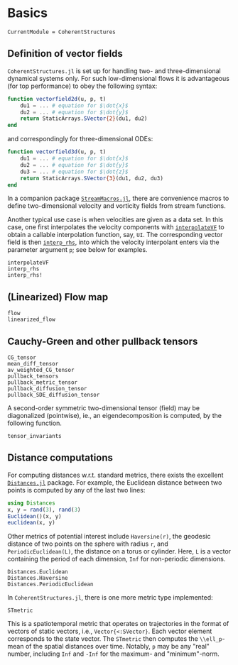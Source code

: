 # Basics

```@meta
CurrentModule = CoherentStructures
```

## Definition of vector fields

`CoherentStructures.jl` is set up for handling two- and three-dimensional dynamical
systems only. For such low-dimensional flows it is advantageous (for top
performance) to obey the following syntax:

```julia
function vectorfield2d(u, p, t)
    du1 = ... # equation for $\dot{x}$
    du2 = ... # equation for $\dot{y}$
    return StaticArrays.SVector{2}(du1, du2)
end
```

and correspondingly for three-dimensional ODEs:

```julia
function vectorfield3d(u, p, t)
    du1 = ... # equation for $\dot{x}$
    du2 = ... # equation for $\dot{y}$
    du3 = ... # equation for $\dot{z}$
    return StaticArrays.SVector{3}(du1, du2, du3)
end
```

In a companion package [`StreamMacros.jl`](https://github.com/CoherentStructures/StreamMacros.jl), there are convenience macros to define two-dimensional velocity
and vorticity fields from stream functions.

Another typical use case is when velocities are given as a data set. In this
case, one first interpolates the velocity components with [`interpolateVF`](@ref)
to obtain a callable interpolation function, say, `UI`. The corresponding vector
field is then [`interp_rhs`](@ref), into which the velocity interpolant enters
via the parameter argument `p`; see below for examples.

```@docs
interpolateVF
interp_rhs
interp_rhs!
```

## (Linearized) Flow map

```@docs
flow
linearized_flow
```

## Cauchy-Green and other pullback tensors

```@docs
CG_tensor
mean_diff_tensor
av_weighted_CG_tensor
pullback_tensors
pullback_metric_tensor
pullback_diffusion_tensor
pullback_SDE_diffusion_tensor
```

A second-order symmetric two-dimensional tensor (field) may be diagonalized
(pointwise), ie., an eigendecomposition is computed, by the following function.

```@docs
tensor_invariants
```

## Distance computations

For computing distances w.r.t. standard metrics, there exists the excellent
[`Distances.jl`](https://github.com/JuliaStats/Distances.jl) package. For example,
the Euclidean distance between two points is computed by any of the last two lines:

```julia
using Distances
x, y = rand(3), rand(3)
Euclidean()(x, y)
euclidean(x, y)
```

Other metrics of potential interest include `Haversine(r)`, the geodesic
distance of two points on the sphere with radius `r`, and `PeriodicEuclidean(L)`,
the distance on a torus or cylinder. Here, `L` is a vector containing the period
of each dimension, `Inf` for non-periodic dimensions.

```@docs
Distances.Euclidean
Distances.Haversine
Distances.PeriodicEuclidean
```

In `CoherentStructures.jl`, there is one more metric type implemented:

```@docs
STmetric
```

This is a spatiotemporal metric that operates on trajectories in the format of
vectors of static vectors, i.e., `Vector{<:SVector}`. Each vector element
corresponds to the state vector. The `STmetric` then computes the
``\\ell_p``-mean of the spatial distances over time. Notably, `p` may be any
"real" number, including `Inf` and `-Inf` for the maximum- and "minimum"-norm.
